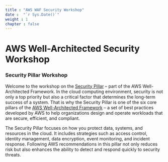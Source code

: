 ```yaml
---
title : "AWS WAF Security Workshop"
date :  "`r Sys.Date()`" 
weight : 1 
chapter : false
---
```

# AWS Well-Architected Security Workshop
### Security Pillar Workshop
Welcome to the workshop on the [Security Pillar](https://docs.aws.amazon.com/wellarchitected/latest/security-pillar/welcome.html) – part of the AWS Well-Architected Framework.
In the cloud computing environment, security is not only a top priority but also a critical factor that determines the long-term success of a system. That is why the Security Pillar is one of the six core pillars of the [AWS Well-Architected Framework](https://aws.amazon.com/architecture/well-architected/?wa-lens-whitepapers.sort-by=item.additionalFields.sortDate&wa-lens-whitepapers.sort-order=desc&wa-guidance-whitepapers.sort-by=item.additionalFields.sortDate&wa-guidance-whitepapers.sort-order=desc) – a set of best practices developed by AWS to help organizations design and operate workloads that are secure, efficient, and compliant.

The Security Pillar focuses on how you protect data, systems, and resources in the cloud. It includes strategies such as access control, identity management, data encryption, event monitoring, and incident response. Following AWS recommendations in this pillar not only reduces risk but also enhances the ability to detect and respond quickly to security threats.